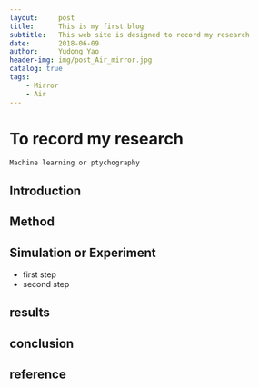 ```yaml
---
layout:     post
title:      This is my first blog
subtitle:   This web site is designed to record my research
date:       2018-06-09
author:     Yudong Yao
header-img: img/post_Air_mirror.jpg
catalog: true
tags:
    - Mirror
    - Air
---
```


# To record my research

	Machine learning or ptychography

## Introduction


## Method


## Simulation or Experiment

* first step
* second step

## results

## conclusion

## reference